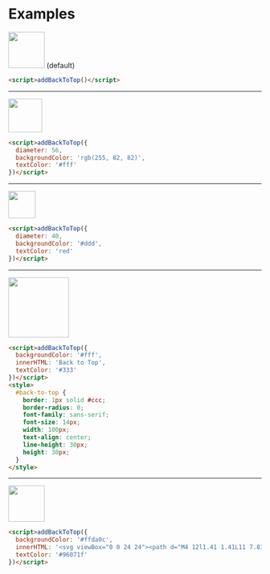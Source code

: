 # Examples

<img src="https://i.pi.gy/leWN4.png" width="72"/> (default)<br/>
```html
<script>addBackToTop()</script>
```


----------


<img src="https://i.pi.gy/O1Gbz.png" width="67" /><br/>
```html
<script>addBackToTop({
  diameter: 56,
  backgroundColor: 'rgb(255, 82, 82)',
  textColor: '#fff'
})</script>
```


----------


<img src="https://i.pi.gy/8Z0Nj.png" width="54" /><br/>
```html
<script>addBackToTop({
  diameter: 40,
  backgroundColor: '#ddd',
  textColor: 'red'
})</script>
```


----------


<img src="https://i.pi.gy/0P8Nr.png" width="120" /><br/>
```html
<script>addBackToTop({
  backgroundColor: '#fff',
  innerHTML: 'Back to Top',
  textColor: '#333'
})</script>
<style>
  #back-to-top {
    border: 1px solid #ccc;
    border-radius: 0;
    font-family: sans-serif;
    font-size: 14px;
    width: 100px;
    text-align: center;
    line-height: 30px;
    height: 30px;
  }
</style>
```


----------


<img src="https://i.pi.gy/Vabg0.png" width="72" /><br/>
```html
<script>addBackToTop({
  backgroundColor: '#ffda0c',
  innerHTML: '<svg viewBox="0 0 24 24"><path d="M4 12l1.41 1.41L11 7.83V20h2V7.83l5.58 5.59L20 12l-8-8-8 8z"/></svg>',
  textColor: '#96071f'
})</script>
```
